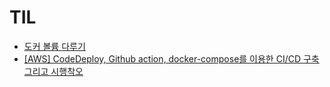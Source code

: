 # TIL

- [도커 볼륨 다루기](https://seosh817.tistory.com/374)
- [[AWS] CodeDeploy, Github action, docker-compose를 이용한 CI/CD 구축 그리고 시행착오](https://hoon9901.github.io/aws-codedeploy/)